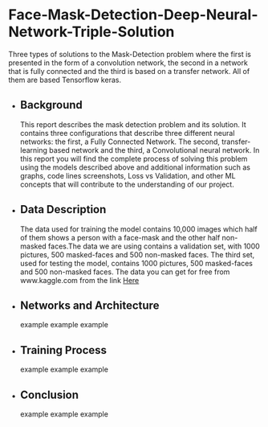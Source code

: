 # Face-Mask-Detection-Deep-Neural-Network-Triple-Solution
Three types of solutions to the Mask-Detection problem where the first is presented in the form of a convolution network, the second in a network that is fully connected and the third is based on a transfer network. All of them are based Tensorflow keras.
<ul>
  <li>
    <h2>Background</h2>
    This report describes the mask detection problem and its solution. It contains three configurations that describe three different neural networks: the first, a Fully Connected Network. The second, transfer-learning based network and the third, a Convolutional neural network. 
In this report you will find the complete process of solving this problem using the models described above and additional information such as graphs, code lines screenshots, Loss vs Validation, and other ML concepts that will contribute to the understanding of our project.

  </li>
  
  <li>
    <h2>Data Description</h2>
    The data used for training the model contains 10,000 images which half of them shows a person with a face-mask and the other half non-masked faces.The data we are using contains a validation set, with 1000 pictures, 500 masked-faces and 500 non-masked faces.
The third set, used for testing the model, contains 1000 pictures, 500 masked-faces and 500 non-masked faces.
The data you can get for free from www.kaggle.com from the link <a href="https://www.kaggle.com/ashishjangra27/face-mask-12k-images-dataset
">Here</a>
  </li>
  
   <li>
    <h2>Networks and Architecture</h2>
    example example example
  </li>
  
   <li>
    <h2>Training Process</h2>
    example example example
  </li>
  
   <li>
    <h2>Conclusion</h2>
    example example example
  </li>
</ul>
